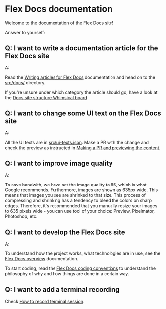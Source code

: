 # Flex Docs documentation

Welcome to the documentation of the Flex Docs site!

Answer to yourself:

## Q: I want to write a documentation article for the Flex Docs site

A:

Read the [Writing articles for Flex Docs](./writing-articles.md)
documentation and head on to the [src/docs/](../src/docs) directory.

If you're unsure under which category the article should go, have a look at the [Docs site structure Whimsical board](https://whimsical.com/flex-docs-PEaMXJE9MB3vHXtP2VsgFX)

## Q: I want to change some UI text on the Flex Docs site

A:

All the UI texts are in [src/ui-texts.json](../src/ui-texts.json). Make
a PR with the change and check the preview as instructed in
[Making a PR and previewing the content](./writing-articles.md#making-a-pr-and-previewing-the-content).

## Q: I want to improve image quality

A:

To save bandwith, we have set the image quality to 85, which is what
Google recommends. Furthermore, images are shown as 635px wide. This
means that images you see are shrinked to that size. This process of
compressing and shrinking has a tendency to bleed the colors on sharp
edges. Therefore, it's recommended that you manually resize your images
to 635 pixels wide - you can use tool of your choice: Preview,
Pixelmator, Photoshop, etc.

## Q: I want to develop the Flex Docs site

A:

To understand how the project works, what technologies are in use, see
the [Flex Docs overview](./overview.md) documentation.

To start coding, read the
[Flex Docs coding conventions](./coding-conventions.md) to understand
the philosophy of why and how things are done in a certain way.

## Q: I want to add a terminal recording

Check
[How to record terminal session](./how-to-record-terminal-session.md).
